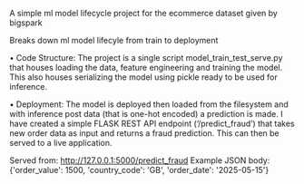 A simple ml model lifecycle project for the ecommerce dataset given by bigspark

Breaks down ml model lifecyle from train to deployment

•	Code Structure: The project is a single script model_train_test_serve.py that houses loading the data, feature engineering and training the model. This also houses serializing the model using pickle ready to be used for inference.

•	Deployment: The model is deployed then loaded from the filesystem and with inference post data (that is one-hot encoded) a prediction is made. I have created a simple FLASK REST API endpoint (‘/predict_fraud’) that takes new order data as input and returns a fraud prediction. This can then be served to a live application.

Served from: http://127.0.0.1:5000/predict_fraud
Example JSON body: {'order_value': 1500, 'country_code': 'GB', 'order_date': '2025-05-15'}
